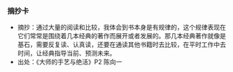 ### 摘抄卡

- 摘抄：通过大量的阅读和比较，我体会到书本身是有规律的，这个规律表现在它们常常是围绕着几本经典的著作而展开或者发展的。那几本经典著作就像是基石，需要反复读、认真读，还要在通读其他书籍时去比较，在平时工作中去时间，让经典指导当前、预测未来。
- 出处：《大师的手艺与绝活》P2 陈向一
